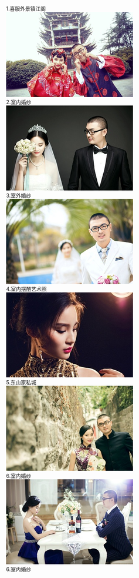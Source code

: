 1.喜服外景镇江阁  
![a](images/a.jpg)  
2.室内婚纱  
![b](images/b.jpg)   
3.室外婚纱   
![d](images/d.jpg)  
4.室内摆酷艺术照     
![e](images/e.jpg)  
5.东山家私城   
![f](images/f.jpg)   
6.室内婚纱  
![g](images/g.jpg)     
6.室内婚纱  
